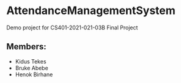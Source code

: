 # AttendanceManagementSystem
Demo  project for CS401-2021-021-03B Final Project



## Members:
- Kidus Tekes
- Bruke Abebe
- Henok Birhane

